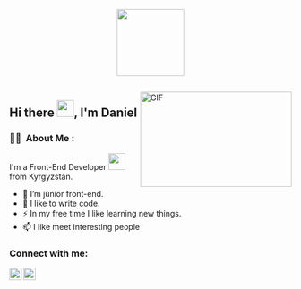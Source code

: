 <p align="center"><img src="https://media.giphy.com/media/M9gbBd9nbDrOTu1Mqx/giphy.gif" width="120"/></p>

<p align="center"><img src="https://komarev.com/ghpvc/?username=IMMORTAL-DEVIL-666&style=flat-square&color=blue" alt=""></p>


<img align="right" alt="GIF" src="https://i.pinimg.com/originals/e4/26/70/e426702edf874b181aced1e2fa5c6cde.gif" width="270" height="170" />




## Hi there <img src="https://media.giphy.com/media/hvRJCLFzcasrR4ia7z/giphy.gif" width="30">, I'm Daniel
### :woman_technologist: &nbsp;About Me :

I'm a Front-End Developer <img src="https://media.giphy.com/media/WUlplcMpOCEmTGBtBW/giphy.gif" width="30"> from Kyrgyzstan.

- 🔭 I’m junior front-end.
- 🌱 I like to write code.
- ⚡ In my free time I like learning new things.
- 📫 I like meet interesting people

### Connect with me:

  [<img align="left" alt="Daniel | Telegram" width="22px" src="https://cdn-icons-png.flaticon.com/512/5968/5968804.png" />](https://t.me/fullmetaldev6) 
  [<img align="left" alt="Daniel | YouTube" width="22px" src="https://pnggrid.com/wp-content/uploads/2021/05/Instagram-Logo-1024x982.png" />](https://www.instagram.com/_fullmetal_developer_/)
